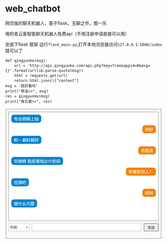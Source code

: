 # web_chatbot
网页版的聊天机器人，基于flask，无聊之作，图一乐

用的青云客智能聊天机器人免费api（不用注册申请直接可以用）

安装下flask 框架 运行`flask_main.py`,打开本地浏览器访问`127.0.0.1:5000/index`就可以了

```
def qingyunke(msg):
    url = 'http://api.qingyunke.com/api.php?key=free&appid=0&msg={}'.format(urllib.parse.quote(msg))
    html = requests.get(url)
    return html.json()["content"]
msg = '我好看吗'
print("原话>>", msg)
res = qingyunke(msg)
print("青云客>>", res)
```
![image](https://github.com/YhQIAO/blog_images/blob/main/chatbot.png)
